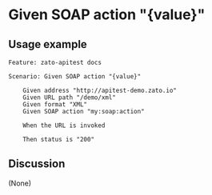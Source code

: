 
Given SOAP action "{value}"
=============================================================================================================

Usage example
-------------

```
Feature: zato-apitest docs

Scenario: Given SOAP action "{value}"

    Given address "http://apitest-demo.zato.io"
    Given URL path "/demo/xml"
    Given format "XML"
    Given SOAP action "my:soap:action"

    When the URL is invoked

    Then status is "200"
```

Discussion
----------

(None)